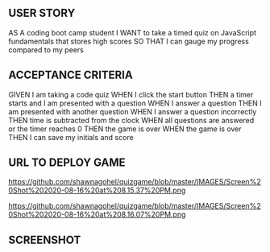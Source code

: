 ## USER STORY 
AS A coding boot camp student
I WANT to take a timed quiz on JavaScript fundamentals that stores high scores
SO THAT I can gauge my progress compared to my peers

## ACCEPTANCE CRITERIA

GIVEN I am taking a code quiz
WHEN I click the start button
THEN a timer starts and I am presented with a question
WHEN I answer a question
THEN I am presented with another question
WHEN I answer a question incorrectly
THEN time is subtracted from the clock
WHEN all questions are answered or the timer reaches 0
THEN the game is over
WHEN the game is over
THEN I can save my initials and score


## URL TO DEPLOY GAME
https://github.com/shawnagohel/quizgame/blob/master/IMAGES/Screen%20Shot%202020-08-16%20at%208.15.37%20PM.png

https://github.com/shawnagohel/quizgame/blob/master/IMAGES/Screen%20Shot%202020-08-16%20at%208.16.07%20PM.png



## SCREENSHOT


